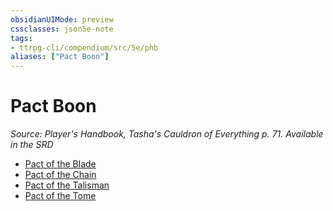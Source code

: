 ```yaml
---
obsidianUIMode: preview
cssclasses: json5e-note
tags:
- ttrpg-cli/compendium/src/5e/phb
aliases: ["Pact Boon"]
---
```

# Pact Boon
*Source: Player's Handbook, Tasha's Cauldron of Everything p. 71. Available in the <span title='Systems Reference Document (5.2)'>SRD</span>* 

- [Pact of the Blade](3-Compendium/optional-features/pact-of-the-blade-xphb.md)
- [Pact of the Chain](3-Compendium/optional-features/pact-of-the-chain-xphb.md)
- [Pact of the Talisman](3-Compendium/optional-features/pact-of-the-talisman-tce.md)
- [Pact of the Tome](3-Compendium/optional-features/pact-of-the-tome-xphb.md)